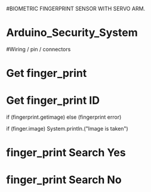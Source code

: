 #BIOMETRIC FINGERPRINT SENSOR WITH SERVO ARM.

# Arduino_Security_System

#Wiring / pin / connectors


# Get finger_print



# Get finger_print ID

if (fingerprint.getimage)
else (fingerprint error)

  if (finger.image)
  System.println.("Image is taken")
  
  
# finger_print Search Yes


# finger_print Search No


  



